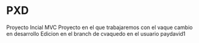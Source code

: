 # PXD
Proyecto Incial MVC
Proyecto en el que trabajaremos con el vaque
cambio en desarrollo
Edicion en el branch de cvaquedo en el usuario paydavid1
